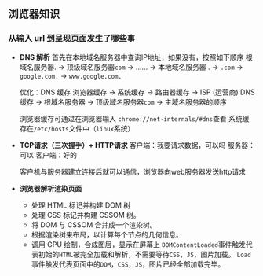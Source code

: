## 浏览器知识

### 从输入 url 到呈现页面发生了哪些事

* **DNS 解析**
  首先在本地域名服务器中查询IP地址，如果没有，按照如下顺序
  根域名服务器. -> 顶级域名服务器`com` -> …… -> 本地域名服务器
  . -> `.com` -> `google.com.` -> `www.google.com.`

  优化：DNS 缓存
  浏览器缓存 -> 系统缓存 -> 路由器缓存 -> ISP (运营商) DNS 缓存 -> 根域名服务器 -> 顶级域名服务器`com` -> 主域名服务器的顺序

  浏览器缓存可通过在浏览器输入 `chrome://net-internals/#dns`查看
  系统缓存在`/etc/hosts`文件中（`linux`系统）
* **TCP请求（三次握手）+ HTTP请求**
  客户端：我要请求数据，可以吗
  服务器：可以
  客户端：好的

  客户机与服务器建立连接后就可以通信，浏览器向web服务器发送http请求

* **浏览器解析渲染页面**
  * 处理 HTML 标记并构建 DOM 树
  * 处理 CSS 标记并构建 CSSOM 树。
  * 将 DOM 与 CSSOM 合并成一个渲染树。
  * 根据渲染树来布局，以计算每个节点的几何信息。
  * 调用 GPU 绘制，合成图层，显示在屏幕上
`DOMContentLoaded`事件触发代表初始的`HTML`被完全加载和解析，不需要等待`CSS`，`JS`，图片加载。
`Load`事件触发代表页面中的`DOM`，`CSS`，`JS`，图片已经全部加载完毕。
